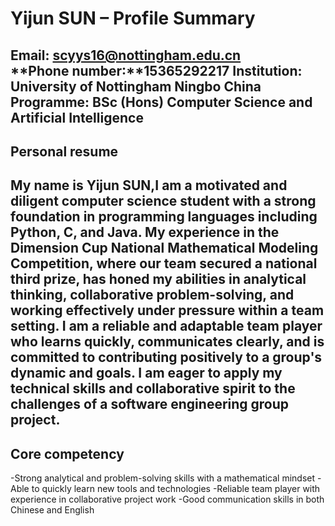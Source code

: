 # Yijun SUN – Profile Summary

**Email:** scyys16@nottingham.edu.cn  
**Phone number:**15365292217 
**Institution:** University of Nottingham Ningbo China  
**Programme:** BSc (Hons) Computer Science and Artificial Intelligence  
--
## **Personal resume**
My name is Yijun SUN,I am a motivated and diligent computer science student with a strong foundation in programming languages including Python, C, and Java. My experience in the Dimension Cup National Mathematical Modeling Competition, where our team secured a national third prize, has honed my abilities in analytical thinking, collaborative problem-solving, and working effectively under pressure within a team setting. I am a reliable and adaptable team player who learns quickly, communicates clearly, and is committed to contributing positively to a group's dynamic and goals. I am eager to apply my technical skills and collaborative spirit to the challenges of a software engineering group project.
--
## **Core competency**
-Strong analytical and problem-solving skills with a mathematical mindset
-Able to quickly learn new tools and technologies
-Reliable team player with experience in collaborative project work
-Good communication skills in both Chinese and English